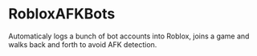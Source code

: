 ﻿# RobloxAFKBots
 Automaticaly logs a bunch of bot accounts into Roblox, joins a game and walks back and forth to avoid AFK detection.
 
 
 

